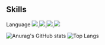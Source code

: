 <h2 class="heading-element" dir="auto">Skills</h2>
Language
<p1></p1>
<p2>
  <a href="https://img.shields.io/badge/Python-3776AB" rel="nofollow">
  <img src="https://camo.githubusercontent.com/e42bb658b2e665a57ebe2da6564562353f3e73c6ea0564b2fabc80f10fcef8f8/68747470733a2f2f696d672e736869656c64732e696f2f62616467652f507974686f6e2d3337373641423f7374796c653d666c61742d737175617265266c6f676f3d707974686f6e266c6f676f436f6c6f723d7768697465266c696e6b3d68747470733a2f2f6769746875622e636f6d2f736f6e6768616161" data-canonical-src="https://img.shields.io/badge/Python-3776AB?style=flat-square&amp;logo=python&amp;logoColor=white&amp;link=https://github.com/songhaaa" style="max-width: 100%;">
</a>
<a href="https://img.shields.io/badge/C-A8B9CC" rel="nofollow">
  <img src="https://camo.githubusercontent.com/cf4fbf0b9adb8846f319cf729e8cf1dbd4a9890878741067d2889ac2637f945f/68747470733a2f2f696d672e736869656c64732e696f2f62616467652f432d4138423943433f7374796c653d666c61742d737175617265266c6f676f3d63266c6f676f436f6c6f723d7768697465266c696e6b3d68747470733a2f2f6769746875622e636f6d2f736f6e6768616161" data-canonical-src="https://img.shields.io/badge/C-A8B9CC?style=flat-square&amp;logo=c&amp;logoColor=white&amp;link=https://github.com/songhaaa" style="max-width: 100%;">
</a>
<a href="https://img.shields.io/badge/C++-00599C" rel="nofollow">
  <img src="https://camo.githubusercontent.com/f587a420d635afc645c622dff1b5c5b7b524c44e0c2021a905eb1a9b80bc8512/68747470733a2f2f696d672e736869656c64732e696f2f62616467652f432b2b2d3030353939433f7374796c653d666c61742d737175617265266c6f676f3d63706c7573706c7573266c6f676f436f6c6f723d7768697465266c696e6b3d68747470733a2f2f6769746875622e636f6d2f736f6e6768616161" data-canonical-src="https://img.shields.io/badge/C++-00599C?style=flat-square&amp;logo=cplusplus&amp;logoColor=white&amp;link=https://github.com/songhaaa" style="max-width: 100%;">
</a>
  <a href="/songhaaa/songhaaa/blob/main">
  <img src="https://camo.githubusercontent.com/e8a5674774208ad728cd7b2db3d94e7b3724d8b8b79d94811ed0586486dcddec/68747470733a2f2f696d672e736869656c64732e696f2f62616467652f4a6176612d3030384238423f7374796c653d666c61742d737175617265266c6f676f3d266c6f676f436f6c6f723d7768697465" data-canonical-src="https://img.shields.io/badge/Java-008B8B?style=flat-square&amp;logo=&amp;logoColor=white" style="max-width: 100%;">
</a>
</p2>



![Anurag's GitHub stats](https://github-readme-stats.vercel.app/api?username=KYKyu&show_icons=true&theme=radical)
![Top Langs](https://github-readme-stats.vercel.app/api/top-langs/?username=KYKyu)

<!--
**KYKyu/KYKyu** is a ✨ _special_ ✨ repository because its `README.md` (this file) appears on your GitHub profile.

Here are some ideas to get you started:

- 🔭 I’m currently working on ...
- 🌱 I’m currently learning ...
- 👯 I’m looking to collaborate on ...
- 🤔 I’m looking for help with ...
- 💬 Ask me about ...
- 📫 How to reach me: ...
- 😄 Pronouns: ...
- ⚡ Fun fact: ...
-->
